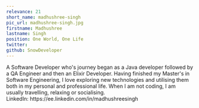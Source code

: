 ```yaml
---
relevance: 21
short_name: madhushree-singh
pic_url: madhushree-singh.jpg
firstname: Madhushree
lastname: Singh
position: One World, One Life
twitter:
github: SnowDeveloper
---
```


<p>A Software Developer who's journey began as a Java developer followed by a QA Engineer and then an Elixir Developer. Having finished my Master's in Software Engineering, I love exploring new technologies and utilising them both in my personal and professional life. When I am not coding, I am usually travelling, relaxing or socialising.
<br />LinkedIn: https://ee.linkedin.com/in/madhushreesingh
</p>
